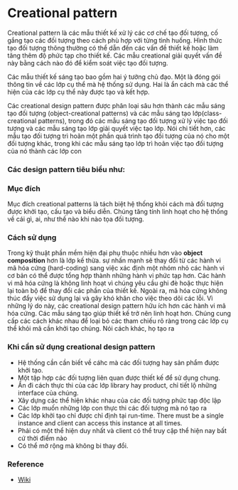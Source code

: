 # Creational pattern

Creational pattern là các mẫu thiết kế xử lý các cơ chế tạo đối tượng, cố gắng tạo các đối tượng theo cách phù hợp với từng tình huống. Hình thức tạo đối tượng thông thường có thể dẫn đến các vấn đề thiết kế hoặc làm tăng thêm độ phức tạp cho thiết kế. Các mẫu creational giải quyết vấn đề này bằng cách nào đó để kiểm soát việc tạo đối tượng.

Các mẫu thiết kế sáng tạo bao gồm hai ý tưởng chủ đạo. Một là đóng gói thông tin về các lớp cụ thể mà hệ thống sử dụng. Hai là ẩn cách mà các thể hiện của các lớp cụ thể này được tạo và kết hợp.

Các creational design pattern được phân loại sâu hơn thành các mẫu sáng tạo đối tượng (object-creational patterns) và các mẫu sáng tạo lớp(class-creational patterns), trong đó các mẫu sáng tạo đối tượng xử lý việc tạo đối tượng và các mẫu sáng tạo lớp giải quyết việc tạo lớp. Nói chi tiết hơn, các mẫu tạo đối tượng trì hoãn một phần quá trình tạo đối tượng của nó cho một đối tượng khác, trong khi các mẫu sáng tạo lớp trì hoãn việc tạo đối tượng của nó thành các lớp con

### Các design pattern tiêu biểu như: 

### Mục đích

Mục đích creational patterns là tách biệt hệ thống khỏi cách mà đối tượng được khởi tạo, cấu tạo và biểu diễn. Chúng tăng tính linh hoạt cho hệ thống về cái gì, ai, như thế nào khi nào tọa đối tượng.

### Cách sử dụng

Trong kỹ thuật phần mềm hiện đại phụ thuộc nhiều hơn vào **object composition** hơn là lớp kế thừa. sự nhấn mạnh sẽ thay đổi từ các hành vi mã hóa cứng (hard-coding) sang việc xác định một nhóm nhỏ các hành vi cơ bản có thể được tổng hợp thành những hành vi phức tạp hơn. Các hành vi mã hóa cứng là không linh hoạt vì chúng yêu cầu ghi đè hoặc thực hiện lại toàn bộ để thay đổi các phần của thiết kế. Ngoài ra, mã hóa cứng không thúc đẩy việc sử dụng lại và gây khó khăn cho việc theo dõi các lỗi. Vì những lý do này, các creational design pattern hữu ích hơn các hành vi mã hóa cứng. Các mẫu sáng tạo giúp thiết kế trở nên linh hoạt hơn. Chúng cung cấp các cách khác nhau để loại bỏ các tham chiếu rõ ràng trong các lớp cụ thể khỏi mã cần khởi tạo chúng. Nói cách khác, họ tạo ra

### Khi cần sử dụng creational design pattern

- Hệ thống cần cần biết về cáhc mà các đối tượng hay sản phẩm được khởi tạo.
- Một tập hợp các đối tượng liên quan được thiết kế để sử dụng chung.
- Ẩn đi cách thực thi của các lớp library hay product, chỉ tiết lộ những interface của chúng.
- Xây dựng các thể hiện khác nhau của các đối tượng phức tạp độc lập
- Các lớp muốn những lớp con thực thi các đối tượng mà nó tạo ra
- Các lớp khởi tạo chỉ được chỉ định tại run-time.
  There must be a single instance and client can access this instance at all times.
- Phải có một thể hiện duy nhất và client có thể truy cập thể hiện nay bất cứ thời điểm nào
- Có thể mở rộng mà không bi thay đổi.

### Reference 
- [Wiki](https://en.wikipedia.org/wiki/Creational_pattern#cite_note-1)
